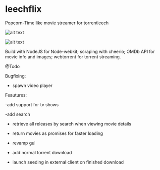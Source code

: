 # leechflix
Popcorn-Time like movie streamer for torrentleech

![alt text](http://s2.postimg.org/x94xwsn21/main.png "main")

![alt text](http://s2.postimg.org/6msh7tiux/details.png "det")


Build with NodeJS for Node-webkit; scraping with cheerio; OMDb API for movie info and images; webtorrent for torrent streaming.

@Todo

Bugfixing:

- spawn video player

Feautures:

-add support for tv shows

-add search

- retrieve all releases by search when viewing movie details

- return movies as promises for faster loading

- revamp gui

- add normal torrent download

- launch seeding in external client on finished download

